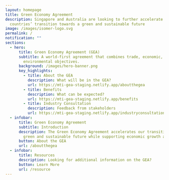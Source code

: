 ```yaml
---
layout: homepage
title: Green Economy Agreement
description: Singapore and Australia are looking to further accelerate both
  countries’ transition towards a green and sustainable future
image: /images/isomer-logo.svg
permalink: /
notification: ""
sections:
  - hero:
      title: Green Economy Agreement (GEA)
      subtitle: A world-first agreement that combines trade, economic, and
        environmental objectives.
      background: /images/hero-banner.png
      key_highlights:
        - title: About the GEA
          description: What will be in the GEA?
          url: https://mti-gea-staging.netlify.app/aboutthegea
        - title: Benefits
          description: What can be expected?
          url: https://mti-gea-staging.netlify.app/benefits
        - title: Industry Consultation
          description: Feedback from stakeholders
          url: https://mti-gea-staging.netlify.app/industryconsultation
  - infobar:
      title: Green Economy Agreement
      subtitle: Introduction
      description: The Green Economy Agreement accelerates our transition towards a
        green and sustainable future while supporting economic growth and jobs.
      button: About the GEA
      url: /aboutthegea
  - infobar:
      title: Resources
      description: Looking for additional information on the GEA?
      button: Learn More
      url: /resource
---
```

